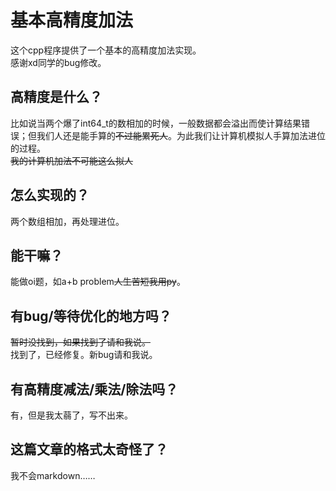 # 基本高精度加法
这个cpp程序提供了一个基本的高精度加法实现。  
感谢xd同学的bug修改。

## 高精度是什么？
比如说当两个爆了int64_t的数相加的时候，一般数据都会溢出而使计算结果错误；但我们人还是能手算的~~不过能累死人~~。为此我们让计算机模拟人手算加法进位的过程。  
~~我的计算机加法不可能这么拟人~~

## 怎么实现的？
两个数组相加，再处理进位。

## 能干嘛？
能做oi题，如a+b problem~~人生苦短我用py~~。

## 有bug/等待优化的地方吗？
~~暂时没找到，如果找到了请和我说。~~  
找到了，已经修复。新bug请和我说。

## 有高精度减法/乘法/除法吗？
有，但是我太蒻了，写不出来。

## 这篇文章的格式太奇怪了？
我不会markdown……
